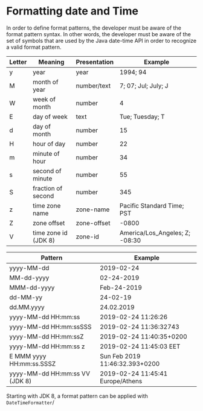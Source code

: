 # Formatting date and Time
In order to define format patterns, the developer must be aware of the format pattern syntax. In
other words, the developer must be aware of the set of symbols that are used by the
Java date-time API in order to recognize a valid format pattern.

| Letter | Meaning            | Presentation    | Example                            |
|--------|--------------------|-----------------|------------------------------------|
| y      | year               | year            | 1994; 94                           |
| M      | month of year      | number/text     | 7; 07; Jul; July; J                |
| W      | week of month      | number          | 4                                  |
| E      | day of week        | text            | Tue; Tuesday; T                    |
| d      | day of month       | number          | 15                                 |
| H      | hour of day        | number          | 22                                 |
| m      | minute of hour     | number          | 34                                 |
| s      | second of minute   | number          | 55                                 |
| S      | fraction of second | number          | 345                                |
| z      | time zone name     | zone-name       | Pacific Standard Time; PST         |
| Z      | zone offset        | zone-offset     | -0800                              |
| V      | time zone id (JDK 8)| zone-id        | America/Los_Angeles; Z; -08:30     |

| Pattern                        | Example                             |
|---------------------------------|-------------------------------------|
| yyyy-MM-dd                      | 2019-02-24                          |
| MM-dd-yyyy                      | 02-24-2019                          |
| MMM-dd-yyyy                     | Feb-24-2019                         |
| dd-MM-yy                        | 24-02-19                            |
| dd.MM.yyyy                      | 24.02.2019                          |
| yyyy-MM-dd HH:mm:ss             | 2019-02-24 11:26:26                 |
| yyyy-MM-dd HH:mm:ssSSS          | 2019-02-24 11:36:32743              |
| yyyy-MM-dd HH:mm:ssZ            | 2019-02-24 11:40:35+0200            |
| yyyy-MM-dd HH:mm:ss z           | 2019-02-24 11:45:03 EET             |
| E MMM yyyy HH:mm:ss.SSSZ        | Sun Feb 2019 11:46:32.393+0200      |
| yyyy-MM-dd HH:mm:ss VV (JDK 8)  | 2019-02-24 11:45:41 Europe/Athens   |

Starting with JDK 8, a format pattern can be applied with `DateTimeFormatter`/

